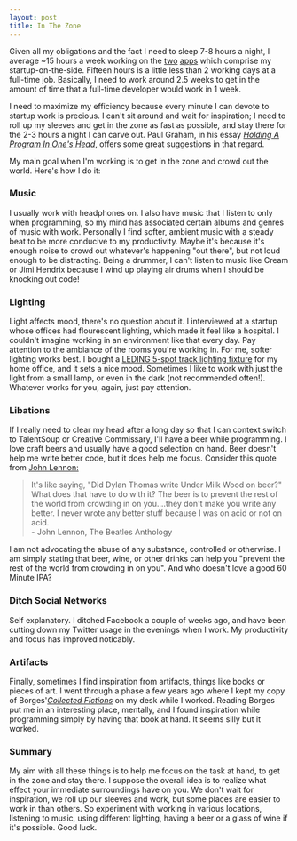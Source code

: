 ```yaml
---
layout: post
title: In The Zone
---
```

<p>Given all my obligations and the fact I need to sleep 7-8 hours a night, I average ~15 hours a week working on the <a href="https://talentsoup.com">two</a> <a href="http://getcommissary.com">apps</a> which comprise my startup-on-the-side. Fifteen hours is a little less than 2 working days at a full-time job.  Basically, I need to work around 2.5 weeks to get in the amount of time that a full-time developer would work in 1 week.</p>

<p>I need to maximize my efficiency because every minute I can devote to startup work is precious. I can't sit around and wait for inspiration; I need to roll up my sleeves and get in the zone as fast as possible, and stay there for the 2-3 hours a night I can carve out.  Paul Graham, in his essay <i><a href="http://www.paulgraham.com/head.html">Holding A Program In One's Head</a></i>, offers some great suggestions in that regard.</p>

<p>My main goal when I'm working is to get in the zone and crowd out the world. Here's how I do it:</p>

<h3>Music</h3>
<p>I usually work with headphones on.  I also have music that I listen to only when programming, so my mind has associated certain albums and genres of music with work.  Personally I find softer, ambient music with a steady beat to be more conducive to my productivity.  Maybe it's because it's enough noise to crowd out whatever's happening "out there", but not loud enough to be distracting.  Being a drummer, I can't listen to music like Cream or Jimi Hendrix because I wind up playing air drums when I should be knocking out code!</p>

<h3>Lighting</h3>
<p>Light affects mood, there's no question about it.  I interviewed at a startup whose offices had flourescent lighting, which made it feel like a hospital. I couldn't imagine working in an environment like that every day.  Pay attention to the ambiance of the rooms you're working in.  For me, softer lighting works best.  I bought a <a href="http://www.ikea.com/us/en/catalog/products/50230697/">LEDING 5-spot track lighting fixture</a> for my home office, and it sets a nice mood.  Sometimes I like to work with just the light from a small lamp, or even in the dark (not recommended often!).  Whatever works for you, again, just pay attention.</p>
  
<h3>Libations</h3>
<p>If I really need to clear my head after a long day so that I can context switch to TalentSoup or Creative Commissary, I'll have a beer while programming. I love craft beers and usually have a good selection on hand.  Beer doesn't help me write better code, but it does help me focus.  Consider this quote from <a href="http://en.wikipedia.org/wiki/Revolver_%28album%29">John Lennon:</a></p>
<p><blockquote>It's like saying, "Did Dylan Thomas write Under Milk Wood on beer?" What does that have to do with it? The beer is to prevent the rest of the world from crowding in on you....they don't make you write any better. I never wrote any better stuff because I was on acid or not on acid.<br/>
- John Lennon, The Beatles Anthology</blockquote></p>

<p>I am not advocating the abuse of any substance, controlled or otherwise.  I am simply stating that beer, wine, or other drinks can help you "prevent the rest of the world from crowding in on you".  And who doesn't love a good 60 Minute IPA?</p>

<h3>Ditch Social Networks</h3>
<p>Self explanatory.  I ditched Facebook a couple of weeks ago, and have been cutting down my Twitter usage in the evenings when I work.  My productivity and focus has improved noticably.</p>

<h3>Artifacts</h3>
<p>Finally, sometimes I find inspiration from artifacts, things like books or pieces of art.  I went through a phase a few years ago where I kept my copy of Borges'<i><a href="http://www.amazon.com/Collected-Fictions-Jorge-Luis-Borges/dp/0140286802/ref=sr_1_1?ie=UTF8&qid=1356120355&sr=8-1&keywords=borges">Collected Fictions</a></i> on my desk while I worked.  Reading Borges put me in an interesting place, mentally, and I found inspiration while programming simply by having that book at hand.  It seems silly but it worked.</p>

<h3>Summary</h3>
<p>My aim with all these things is to help me focus on the task at hand, to get in the zone and stay there.  I suppose the overall idea is to realize what effect your immediate surroundings have on you.  We don't wait for inspiration, we roll up our sleeves and work, but some places are easier to work in than others.  So experiment with working in various locations, listening to music, using different lighting, having a beer or a glass of wine if it's possible.  Good luck.</p>